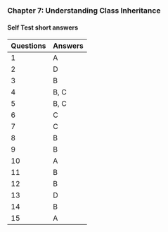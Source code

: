 ### Chapter 7: Understanding Class Inheritance

#### Self Test short answers

Questions | Answers
----------|--------
1         | A
2         | D
3         | B
4         | B, C
5         | B, C
6         | C
7         | C
8         | B
9         | B
10        | A
11        | B
12        | B
13        | D
14        | B
15        | A
